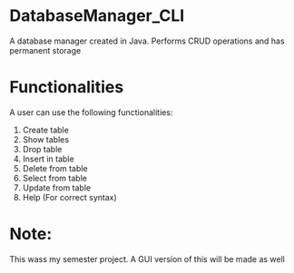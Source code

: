 # DatabaseManager_CLI
A database manager created in Java. Performs CRUD operations and has permanent storage

# Functionalities
A user can use the following functionalities:
  1. Create table
  2. Show tables
  3. Drop table
  4. Insert in table
  5. Delete from table
  6. Select from table
  7. Update from table
  8. Help (For correct syntax)

# Note:
This wass my semester project. A GUI version of this will be made as well

